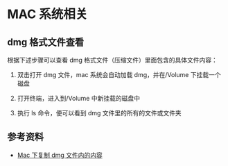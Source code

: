 # MAC 系统相关

## dmg 格式文件查看

根据下述步骤可以查看 dmg 格式文件（压缩文件）里面包含的具体文件内容：

1. 双击打开 dmg 文件，mac 系统会自动加载 dmg，并在/Volume 下挂载一个磁盘

2. 打开终端，进入到/Volume 中新挂载的磁盘中

3. 执行 ls 命令，便可以看到 dmg 文件里的所有的文件或文件夹

## 参考资料

- [Mac 下复制 dmg 文件内的内容](https://blog.csdn.net/iteye_11434/article/details/82208921)
